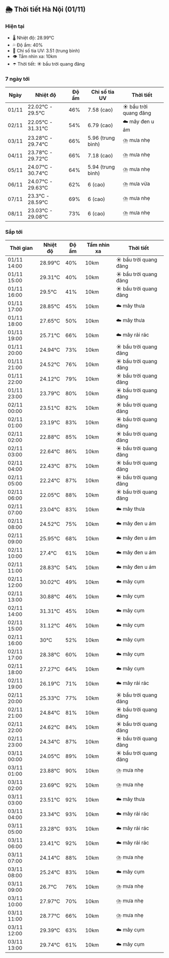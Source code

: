 ## 🌦️ Thời tiết Hà Nội (01/11)

### Hiện tại

- 🌡️ Nhiệt độ: 28.99℃
- 💦 Độ ẩm: 40%
- 🌟 Chỉ số tia UV: 3.51 (trung bình)
- 👁️ Tầm nhìn xa: 10km
- ☂️ Thời tiết: ☀️ bầu trời quang đãng

### 7 ngày tới

| Ngày | Nhiệt độ | Độ ẩm | Chỉ số tia UV | Thời tiết |
| --- | --- | --- | --- | --- |
| 01/11 | 22.02℃ - 29.5℃ | 46% | 7.58 (cao) | ☀️ bầu trời quang đãng |
| 02/11 | 22.05℃ - 31.31℃ | 54% | 6.79 (cao) | ☁️ mây đen u ám |
| 03/11 | 23.28℃ - 29.74℃ | 66% | 5.96 (trung bình) | ⛈️ mưa nhẹ |
| 04/11 | 23.78℃ - 29.72℃ | 66% | 7.18 (cao) | ⛈️ mưa nhẹ |
| 05/11 | 24.07℃ - 30.74℃ | 64% | 5.94 (trung bình) | ⛈️ mưa nhẹ |
| 06/11 | 24.07℃ - 29.63℃ | 62% | 6 (cao) | ⛈️ mưa vừa |
| 07/11 | 23.3℃ - 28.59℃ | 69% | 6 (cao) | ⛈️ mưa nhẹ |
| 08/11 | 23.03℃ - 29.08℃ | 73% | 6 (cao) | ⛈️ mưa nhẹ |

### Sắp tới

| Thời gian | Nhiệt độ | Độ ẩm | Tầm nhìn xa | Thời tiết |
| --- | --- | --- | --- | --- |
| 01/11 14:00 | 28.99℃ | 40% | 10km | ☀️ bầu trời quang đãng |
| 01/11 15:00 | 29.31℃ | 40% | 10km | ☀️ bầu trời quang đãng |
| 01/11 16:00 | 29.5℃ | 41% | 10km | ☀️ bầu trời quang đãng |
| 01/11 17:00 | 28.85℃ | 45% | 10km | ☁️ mây thưa |
| 01/11 18:00 | 27.65℃ | 50% | 10km | ☁️ mây thưa |
| 01/11 19:00 | 25.71℃ | 66% | 10km | ☁️ mây rải rác |
| 01/11 20:00 | 24.94℃ | 73% | 10km | ☀️ bầu trời quang đãng |
| 01/11 21:00 | 24.52℃ | 76% | 10km | ☀️ bầu trời quang đãng |
| 01/11 22:00 | 24.12℃ | 79% | 10km | ☀️ bầu trời quang đãng |
| 01/11 23:00 | 23.79℃ | 80% | 10km | ☀️ bầu trời quang đãng |
| 02/11 00:00 | 23.51℃ | 82% | 10km | ☀️ bầu trời quang đãng |
| 02/11 01:00 | 23.19℃ | 83% | 10km | ☀️ bầu trời quang đãng |
| 02/11 02:00 | 22.88℃ | 85% | 10km | ☀️ bầu trời quang đãng |
| 02/11 03:00 | 22.64℃ | 86% | 10km | ☀️ bầu trời quang đãng |
| 02/11 04:00 | 22.43℃ | 87% | 10km | ☀️ bầu trời quang đãng |
| 02/11 05:00 | 22.24℃ | 87% | 10km | ☀️ bầu trời quang đãng |
| 02/11 06:00 | 22.05℃ | 88% | 10km | ☀️ bầu trời quang đãng |
| 02/11 07:00 | 23.04℃ | 83% | 10km | ☁️ mây thưa |
| 02/11 08:00 | 24.52℃ | 75% | 10km | ☁️ mây đen u ám |
| 02/11 09:00 | 25.95℃ | 68% | 10km | ☁️ mây đen u ám |
| 02/11 10:00 | 27.4℃ | 61% | 10km | ☁️ mây đen u ám |
| 02/11 11:00 | 28.83℃ | 54% | 10km | ☁️ mây đen u ám |
| 02/11 12:00 | 30.02℃ | 49% | 10km | ☁️ mây cụm |
| 02/11 13:00 | 30.88℃ | 46% | 10km | ☁️ mây cụm |
| 02/11 14:00 | 31.31℃ | 45% | 10km | ☁️ mây cụm |
| 02/11 15:00 | 31.12℃ | 46% | 10km | ☁️ mây cụm |
| 02/11 16:00 | 30℃ | 52% | 10km | ☁️ mây cụm |
| 02/11 17:00 | 28.38℃ | 60% | 10km | ☁️ mây cụm |
| 02/11 18:00 | 27.27℃ | 64% | 10km | ☁️ mây cụm |
| 02/11 19:00 | 26.19℃ | 71% | 10km | ☁️ mây rải rác |
| 02/11 20:00 | 25.33℃ | 77% | 10km | ☀️ bầu trời quang đãng |
| 02/11 21:00 | 24.84℃ | 81% | 10km | ☀️ bầu trời quang đãng |
| 02/11 22:00 | 24.62℃ | 84% | 10km | ☀️ bầu trời quang đãng |
| 02/11 23:00 | 24.34℃ | 87% | 10km | ☀️ bầu trời quang đãng |
| 03/11 00:00 | 24.05℃ | 89% | 10km | ☀️ bầu trời quang đãng |
| 03/11 01:00 | 23.88℃ | 90% | 10km | ⛈️ mưa nhẹ |
| 03/11 02:00 | 23.69℃ | 92% | 10km | ⛈️ mưa nhẹ |
| 03/11 03:00 | 23.51℃ | 92% | 10km | ☁️ mây thưa |
| 03/11 04:00 | 23.34℃ | 93% | 10km | ☁️ mây rải rác |
| 03/11 05:00 | 23.28℃ | 93% | 10km | ☁️ mây rải rác |
| 03/11 06:00 | 23.41℃ | 92% | 10km | ☁️ mây rải rác |
| 03/11 07:00 | 24.14℃ | 88% | 10km | ⛈️ mưa nhẹ |
| 03/11 08:00 | 25.24℃ | 83% | 10km | ☁️ mây cụm |
| 03/11 09:00 | 26.7℃ | 76% | 10km | ⛈️ mưa nhẹ |
| 03/11 10:00 | 27.97℃ | 70% | 10km | ⛈️ mưa nhẹ |
| 03/11 11:00 | 28.77℃ | 66% | 10km | ⛈️ mưa nhẹ |
| 03/11 12:00 | 29.39℃ | 63% | 10km | ☁️ mây cụm |
| 03/11 13:00 | 29.74℃ | 61% | 10km | ☁️ mây cụm |
